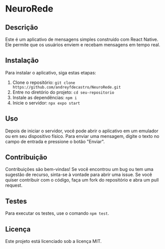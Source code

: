 # NeuroRede

## Descrição

Este é um aplicativo de mensagens simples construído com React Native. Ele permite que os usuários enviem e recebam mensagens em tempo real.

## Instalação

Para instalar o aplicativo, siga estas etapas:

1. Clone o repositório: `git clone https://github.com/andreyfdecastro/NeuroRede.git`
2. Entre no diretório do projeto: `cd seu-repositorio`
3. Instale as dependências: `npm i`
4. Inicie o servidor: `npx expo start`

## Uso

Depois de iniciar o servidor, você pode abrir o aplicativo em um emulador ou em seu dispositivo físico. Para enviar uma mensagem, digite o texto no campo de entrada e pressione o botão "Enviar".

## Contribuição

Contribuições são bem-vindas! Se você encontrou um bug ou tem uma sugestão de recurso, sinta-se à vontade para abrir uma issue. Se você quiser contribuir com o código, faça um fork do repositório e abra um pull request.

## Testes

Para executar os testes, use o comando `npm test`.

## Licença

Este projeto está licenciado sob a licença MIT.